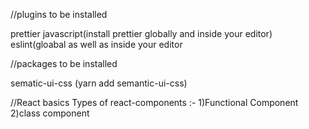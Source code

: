 //plugins to be installed

prettier javascript(install prettier globally and inside your editor)
eslint(gloabal as well as inside your editor

//packages to be installed

sematic-ui-css (yarn add semantic-ui-css)

//React basics
Types of react-components :-
1)Functional Component
2)class component

